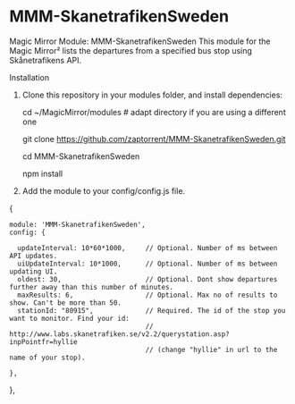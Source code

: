 # MMM-SkanetrafikenSweden
 Magic Mirror Module: MMM-SkanetrafikenSweden
  This module for the Magic Mirror² lists the departures from a specified bus stop using Skånetrafikens API.

Installation
1.  Clone this repository in your modules folder, and install dependencies:

    cd ~/MagicMirror/modules # adapt directory if you are using a different one
    
    git clone https://github.com/zaptorrent/MMM-SkanetrafikenSweden.git
    
    cd MMM-SkanetrafikenSweden
    
    npm install
    
2.  Add the module to your config/config.js file.
  
  {
    
    module: 'MMM-SkanetrafikenSweden',
    config: {
      
      updateInterval: 10*60*1000,     // Optional. Number of ms between API updates. 
      uiUpdateInterval: 10*1000,      // Optional. Number of ms between updating UI. 
      oldest: 30,                     // Optional. Dont show departures further away than this number of minutes.
      maxResults: 6,                  // Optional. Max no of results to show. Can't be more than 50.
      stationId: "80915",             // Required. The id of the stop you want to monitor. Find your id: 
                                      // http://www.labs.skanetrafiken.se/v2.2/querystation.asp?inpPointfr=hyllie 
                                      // (change "hyllie" in url to the name of your stop). 
      
    },
    
  },
    
    
